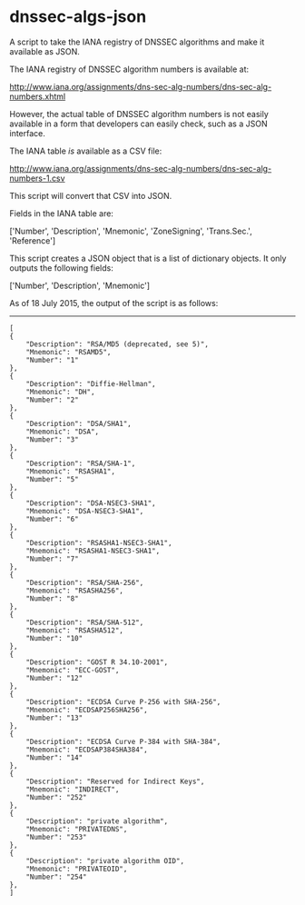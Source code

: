 # dnssec-algs-json
A script to take the IANA registry of DNSSEC algorithms and make it available as JSON.

The IANA registry of DNSSEC algorithm numbers is available at:

http://www.iana.org/assignments/dns-sec-alg-numbers/dns-sec-alg-numbers.xhtml

However, the actual table of DNSSEC algorithm numbers is not easily available in a form that developers can easily check, such as a JSON interface.

The IANA table _is_ available as a CSV file:

http://www.iana.org/assignments/dns-sec-alg-numbers/dns-sec-alg-numbers-1.csv

This script will convert that CSV into JSON.

Fields in the IANA table are:

['Number', 'Description', 'Mnemonic', 'ZoneSigning', 'Trans.Sec.', 'Reference']

This script creates a JSON object that is a list of dictionary objects.  It only outputs the following fields:

['Number', 'Description', 'Mnemonic']

As of 18 July 2015, the output of the script is as follows:

----

```
[
{
    "Description": "RSA/MD5 (deprecated, see 5)",
    "Mnemonic": "RSAMD5",
    "Number": "1"
},
{
    "Description": "Diffie-Hellman",
    "Mnemonic": "DH",
    "Number": "2"
},
{
    "Description": "DSA/SHA1",
    "Mnemonic": "DSA",
    "Number": "3"
},
{
    "Description": "RSA/SHA-1",
    "Mnemonic": "RSASHA1",
    "Number": "5"
},
{
    "Description": "DSA-NSEC3-SHA1",
    "Mnemonic": "DSA-NSEC3-SHA1",
    "Number": "6"
},
{
    "Description": "RSASHA1-NSEC3-SHA1",
    "Mnemonic": "RSASHA1-NSEC3-SHA1",
    "Number": "7"
},
{
    "Description": "RSA/SHA-256",
    "Mnemonic": "RSASHA256",
    "Number": "8"
},
{
    "Description": "RSA/SHA-512",
    "Mnemonic": "RSASHA512",
    "Number": "10"
},
{
    "Description": "GOST R 34.10-2001",
    "Mnemonic": "ECC-GOST",
    "Number": "12"
},
{
    "Description": "ECDSA Curve P-256 with SHA-256",
    "Mnemonic": "ECDSAP256SHA256",
    "Number": "13"
},
{
    "Description": "ECDSA Curve P-384 with SHA-384",
    "Mnemonic": "ECDSAP384SHA384",
    "Number": "14"
},
{
    "Description": "Reserved for Indirect Keys",
    "Mnemonic": "INDIRECT",
    "Number": "252"
},
{
    "Description": "private algorithm",
    "Mnemonic": "PRIVATEDNS",
    "Number": "253"
},
{
    "Description": "private algorithm OID",
    "Mnemonic": "PRIVATEOID",
    "Number": "254"
},
]
```